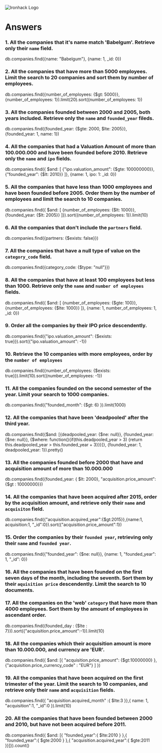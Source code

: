 ![Ironhack Logo](https://i.imgur.com/1QgrNNw.png)

# Answers

### 1. All the companies that it's name match 'Babelgum'. Retrieve only their `name` field.

db.companies.find({name: "Babelgum"}, {name: 1, _id: 0})

### 2. All the companies that have more than 5000 employees. Limit the search to 20 companies and sort them by **number of employees**.

db.companies.find({number_of_employees: {$gt: 5000}}, {number_of_employees: 1}).limit(20).sort({number_of_employees: 1})

### 3. All the companies founded between 2000 and 2005, both years included. Retrieve only the `name` and `founded_year` fileds.

db.companies.find({founded_year: {$gte: 2000, $lte: 2005}}, {founded_year: 1, name: 1})

### 4. All the companies that had a Valuation Amount of more than 100.000.000 and have been founded before 2010. Retrieve only the `name` and `ipo` fields.

db.companies.find({ $and: [ {"ipo.valuation_amount": {$gte: 100000000}}, {"founded_year": {$lt: 2010}} ]}, {name: 1, ipo: 1: _id: 0})

### 5. All the companies that have less than 1000 employees and have been founded before 2005. Order them by the number of employees and limit the search to 10 companies.

db.companies.find({ $and: [ {number_of_employees: {$lt: 1000}}, {founded_year: {$lt: 2005}} ]}).sort({number_of_employees: 1}).limit(10)


### 6. All the companies that don't include the `partners` field.

db.companies.find({partners: {$exists: false}})

### 7. All the companies that have a null type of value on the `category_code` field.

db.companies.find({category_code: {$type: "null"}})

### 8. All the companies that have at least 100 employees but less than 1000. Retrieve only the `name` and `number of employees` fields.

db.companies.find({ $and: [ {number_of_employees: {$gte: 100}}, {number_of_employees: {$lte: 1000}} ]}, {name: 1, number_of_employees: 1, _id: 0})

### 9. Order all the companies by their IPO price descendently.

db.companies.find({"ipo.valuation_amount": {$exists: true}}).sort({"ipo.valuation_amount": -1})

### 10. Retrieve the 10 companies with more employees, order by the `number of employees`

db.companies.find({number_of_employees: {$exists: true}}).limit(10).sort({number_of_employees: -1})

### 11. All the companies founded on the second semester of the year. Limit your search to 1000 companies.

db.companies.find({"founded_month": {$gt: 6} }).limit(1000)

### 12. All the companies that have been 'deadpooled' after the third year.


db.companies.find({$and: [{deadpooled_year: {$ne: null}}, {founded_year: {$ne: null}}, {$where: function(){if(this.deadpooled_year > 3) {return this.deadpooled_year > this.founded_year + 3}}}]}, {founded_year: 1, deadpooled_year: 1}).pretty()


### 13. All the companies founded before 2000 that have and acquisition amount of more than 10.000.000

db.companies.find({founded_year: { $lt: 2000}, "acquisition.price_amount": {$gt : 10000000}})

### 14. All the companies that have been acquired after 2015, order by the acquisition amount, and retrieve only their `name` and `acquisiton` field.

db.companies.find({"acquisition.acquired_year":{$gt:2015}},{name:1, acquisition:1, "_id":0}).sort({"acquisition.price_amount":1})


### 15. Order the companies by their `founded year`, retrieving only their `name` and `founded year`.

db.companies.find({"founded_year": {$ne: null}}, {name: 1, "founded_year": 1, "_id": 0})

### 16. All the companies that have been founded on the first seven days of the month, including the seventh. Sort them by their `aquisition price` descendently. Limit the search to 10 documents.



### 17. All the companies on the 'web' `category` that have more than 4000 employees. Sort them by the amount of employees in ascendant order.

db.companies.find({founded_day : {$lte : 7}}).sort({"acquisition.price_amount":-1}).limit(10)

### 18. All the companies which their acquisition amount is more than 10.000.000, and currency are 'EUR'.

db.companies.find({ $and: [{ "acquisition.price_amount": {$gt:10000000} }, {"acquisition.price_currency_code" : "EUR"} ] })

### 19. All the companies that have been acquired on the first trimester of the year. Limit the search to 10 companies, and retrieve only their `name` and `acquisition` fields.

db.companies.find({ "acquisition.acquired_month" :{ $lte:3 }},{ name: 1, "acquisition":1, "_id":0 }).limit(10)

### 20. All the companies that have been founded between 2000 and 2010, but have not been acquired before 2011.

db.companies.find({ $and: [{ "founded_year":{ $lte:2010 } },{ "founded_year":{ $gte:2000 } },{ "acquisition.acquired_year":{ $gte:2011 }}]}).count()
